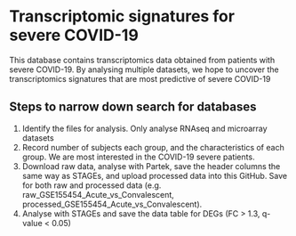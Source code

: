 # Transcriptomic signatures for severe COVID-19
This database contains transcriptomics data obtained from patients with severe COVID-19. By analysing multiple datasets, we hope to uncover the transcriptomics signatures that are most predictive of severe COVID-19
## Steps to narrow down search for databases
1. Identify the files for analysis. Only analyse RNAseq and microarray datasets
2. Record number of subjects each group, and the characteristics of each group. We are most interested in the COVID-19 severe patients. 
3. Download raw data, analyse with Partek, save the header columns the same way as STAGEs, and upload processed data into this GitHub. Save for both raw and processed data (e.g. raw_GSE155454_Acute_vs_Convalescent, processed_GSE155454_Acute_vs_Convalescent).
4. Analyse with STAGEs and save the data table for DEGs (FC > 1.3, q-value < 0.05)
